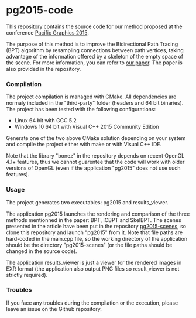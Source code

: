 # pg2015-code

This repository contains the source code for our method proposed at the conference [Pacific Graphics 2015](http://cg.cs.tsinghua.edu.cn/pg2015/).

The purpose of this method is to improve the Bidirectional Path Tracing (BPT) algorithm by resampling connections between path vertices, taking advantage of the information offered by a skeleton of the empty space of the scene. For more information, you can refer to [our paper](http://www.laurentnoel.fr/research/papers/Noel2015-PG.pdf). The paper is also provided in the repository.

### Compilation

The project compilation is managed with CMake. All dependencies are normaly included in the "third-party" folder (headers and 64 bit binaries). The project has been tested with the following configurations:

* Linux 64 bit with GCC 5.2
* Windows 10 64 bit with Visual C++ 2015 Community Edition

Generate one of the two above CMake solution depending on your system and compile the project either with make or with Visual C++ IDE.

Note that the library "bonez" in the repository depends on recent OpenGL 4.1+ features, thus we cannot guarentee that the code will work with older versions of OpenGL (even if the application "pg2015" does not use such features).

### Usage

The project generates two executables: pg2015 and results_viewer.

The application pg2015 launches the rendering and comparison of the three methods mentionned in the paper: BPT, ICBPT and SkelBPT.
The scenes presented in the article have been put in the repository [pg2015-scenes](https://github.com/Celeborn2BeAlive/pg2015-scenes), so clone this repository and launch "pg2015" from it.
Note that file paths are hard-coded in the main.cpp file, so the working directory of the application should be the directory "pg2015-scenes" (or the file paths should be changed in the source code).

The application results_viewer is just a viewer for the rendered images in EXR format (the application also output PNG files so result_viewer is not strictly required).

### Troubles

If you face any troubles during the compilation or the execution, please leave an issue on the Github repository.